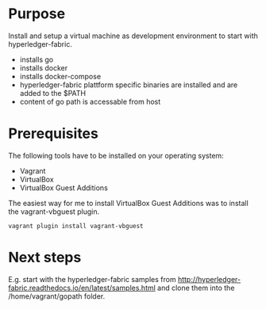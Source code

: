 # Purpose

Install and setup a virtual machine as development environment to start with hyperledger-fabric.

* installs go
* installs docker
* installs docker-compose
* hyperledger-fabric plattform specific binaries are installed and are added to the $PATH
* content of go path is accessable from host

# Prerequisites

The following tools have to be installed on your operating system:
* Vagrant
* VirtualBox
* VirtualBox Guest Additions

The easiest way for me to install VirtualBox Guest Additions was to install the vagrant-vbguest plugin.

    vagrant plugin install vagrant-vbguest

# Next steps

E.g. start with the hyperledger-fabric samples from http://hyperledger-fabric.readthedocs.io/en/latest/samples.html and clone them into the /home/vagrant/gopath folder.
